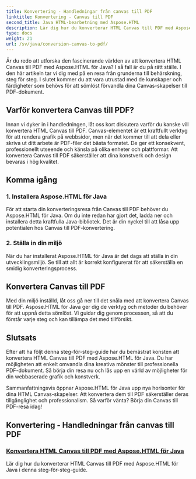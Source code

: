 ```yaml
---
title: Konvertering - Handledningar från canvas till PDF
linktitle: Konvertering - Canvas till PDF
second_title: Java HTML-bearbetning med Aspose.HTML
description: Lär dig hur du konverterar HTML Canvas till PDF med Aspose.HTML för Java i den här omfattande guiden. Bemästra konsten att digital transformation!
type: docs
weight: 21
url: /sv/java/conversion-canvas-to-pdf/
---
```


Är du redo att utforska den fascinerande världen av att konvertera HTML Canvas till PDF med Aspose.HTML för Java? I så fall är du på rätt ställe. I den här artikeln tar vi dig med på en resa från grunderna till behärskning, steg för steg. I slutet kommer du att vara utrustad med de kunskaper och färdigheter som behövs för att sömlöst förvandla dina Canvas-skapelser till PDF-dokument.

## Varför konvertera Canvas till PDF?

Innan vi dyker in i handledningen, låt oss kort diskutera varför du kanske vill konvertera HTML Canvas till PDF. Canvas-elementet är ett kraftfullt verktyg för att rendera grafik på webbsidor, men när det kommer till att dela eller skriva ut ditt arbete är PDF-filer det bästa formatet. De ger ett konsekvent, professionellt utseende och känsla på olika enheter och plattformar. Att konvertera Canvas till PDF säkerställer att dina konstverk och design bevaras i hög kvalitet.

## Komma igång

### 1. Installera Aspose.HTML för Java

För att starta din konverteringsresa från Canvas till PDF behöver du Aspose.HTML för Java. Om du inte redan har gjort det, ladda ner och installera detta kraftfulla Java-bibliotek. Det är din nyckel till att låsa upp potentialen hos Canvas till PDF-konvertering.

### 2. Ställa in din miljö

När du har installerat Aspose.HTML för Java är det dags att ställa in din utvecklingsmiljö. Se till att allt är korrekt konfigurerat för att säkerställa en smidig konverteringsprocess.

## Konvertera Canvas till PDF

Med din miljö inställd, låt oss gå ner till det snåla med att konvertera Canvas till PDF. Aspose.HTML för Java ger dig de verktyg och metoder du behöver för att uppnå detta sömlöst. Vi guidar dig genom processen, så att du förstår varje steg och kan tillämpa det med tillförsikt.

## Slutsats

Efter att ha följt denna steg-för-steg-guide har du bemästrat konsten att konvertera HTML Canvas till PDF med Aspose.HTML för Java. Du har möjligheten att enkelt omvandla dina kreativa mönster till professionella PDF-dokument. Så börja din resa nu och lås upp en värld av möjligheter för din webbaserade grafik och konstverk.

Sammanfattningsvis öppnar Aspose.HTML för Java upp nya horisonter för dina HTML Canvas-skapelser. Att konvertera dem till PDF säkerställer deras tillgänglighet och professionalism. Så varför vänta? Börja din Canvas till PDF-resa idag!
## Konvertering - Handledningar från canvas till PDF
### [Konvertera HTML Canvas till PDF med Aspose.HTML för Java](./canvas-to-pdf/)
Lär dig hur du konverterar HTML Canvas till PDF med Aspose.HTML för Java i denna steg-för-steg-guide.
